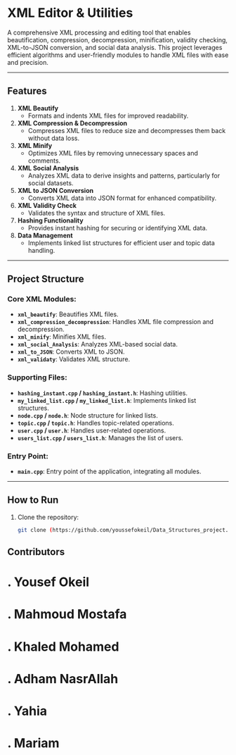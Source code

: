 # **XML Editor & Utilities**

A comprehensive XML processing and editing tool that enables beautification, compression, decompression, minification, validity checking, XML-to-JSON conversion, and social data analysis. This project leverages efficient algorithms and user-friendly modules to handle XML files with ease and precision.

---

## **Features**
1. **XML Beautify**
   - Formats and indents XML files for improved readability.
2. **XML Compression & Decompression**
   - Compresses XML files to reduce size and decompresses them back without data loss.
3. **XML Minify**
   - Optimizes XML files by removing unnecessary spaces and comments.
4. **XML Social Analysis**
   - Analyzes XML data to derive insights and patterns, particularly for social datasets.
5. **XML to JSON Conversion**
   - Converts XML data into JSON format for enhanced compatibility.
6. **XML Validity Check**
   - Validates the syntax and structure of XML files.
7. **Hashing Functionality**
   - Provides instant hashing for securing or identifying XML data.
8. **Data Management**
   - Implements linked list structures for efficient user and topic data handling.

---

## **Project Structure**
### Core XML Modules:
- **`xml_beautify`**: Beautifies XML files.
- **`xml_compression_decompression`**: Handles XML file compression and decompression.
- **`xml_minify`**: Minifies XML files.
- **`xml_social_Analysis`**: Analyzes XML-based social data.
- **`xml_to_JSON`**: Converts XML to JSON.
- **`xml_validaty`**: Validates XML structure.

### Supporting Files:
- **`hashing_instant.cpp` / `hashing_instant.h`**: Hashing utilities.
- **`my_linked_list.cpp` / `my_linked_list.h`**: Implements linked list structures.
- **`node.cpp` / `node.h`**: Node structure for linked lists.
- **`topic.cpp` / `topic.h`**: Handles topic-related operations.
- **`user.cpp` / `user.h`**: Handles user-related operations.
- **`users_list.cpp` / `users_list.h`**: Manages the list of users.

### Entry Point:
- **`main.cpp`**: Entry point of the application, integrating all modules.

---

## **How to Run**
1. Clone the repository:
   ```bash
   git clone (https://github.com/youssefokeil/Data_Structures_project.git)
## Contributors
# . Yousef Okeil
# . Mahmoud Mostafa
# . Khaled Mohamed
# . Adham NasrAllah
# . Yahia
# . Mariam
